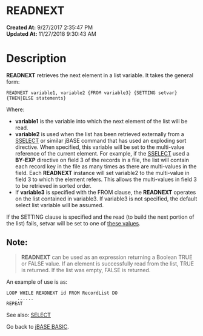 # READNEXT

**Created At:** 9/27/2017 2:35:47 PM  
**Updated At:** 11/27/2018 9:30:43 AM  


# Description

**READNEXT** retrieves the next element in a list variable. It takes the general form:

```
READNEXT variable1, variable2 {FROM variable3} {SETTING setvar} {THEN|ELSE statements}
```

Where:

- **variable1** is the variable into which the next element of the list will be read.
- **variable2** is used when the list has been retrieved externally from a [SSELECT](278821-sselect) or similar jBASE command that has used an exploding sort directive. When specified, this variable will be set to the multi-value reference of the current element. For example, if the [SSELECT](278821-sselect) used a **BY-EXP** directive on field 3 of the records in a file, the list will contain each record key in the file as many times as there are multi-values in the field. Each **READNEXT** instance will set variable2 to the multi-value in field 3 to which the element refers. This allows the multi-values in field 3 to be retrieved in sorted order.
- If **variable3** is specified with the FROM clause, the **READNEXT** operates on the list contained in variable3. If variable3 is not specified, the default select list variable will be assumed.


If the SETTING clause is specified and the read (to build the next portion of the list) fails, setvar will be set to one of [these values](277647-increamental-file-errors).

## Note: 


> **READNEXT** can be used as an expression returning a Boolean TRUE or FALSE value. If an element is successfully read from the list, TRUE is returned. If the list was empty, FALSE is returned.


An example of use is as:

```
LOOP WHILE READNEXT id FROM RecordList DO
    ......
REPEAT
```



See also: [SELECT](278801-select)

Go back to [jBASE BASIC](263498-jbase-basic).


